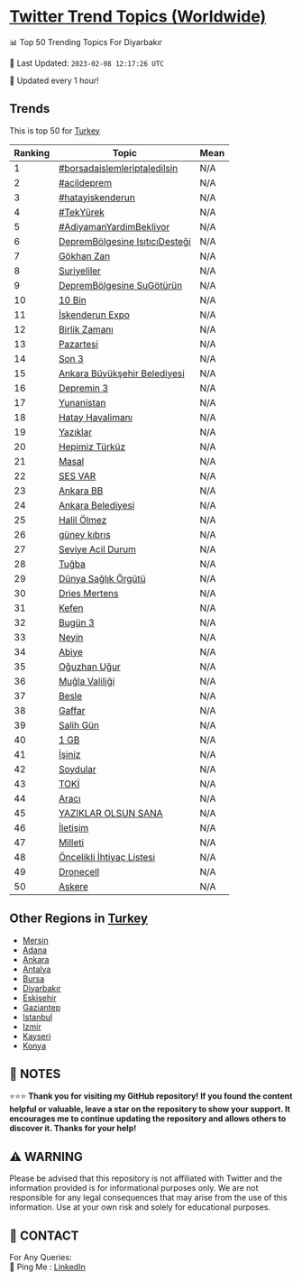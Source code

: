 [Twitter Trend Topics (Worldwide)](https://github.com/ErcinDedeoglu/Twitter-Trend-Topics)
==========


📊 Top 50 Trending Topics For Diyarbakır

📆 Last Updated: `2023-02-08 12:17:26 UTC`

🔧 Updated every 1 hour!


## Trends

This is top 50 for [Turkey](</Turkey>)

| Ranking | Topic | Mean |
| ------- | ------------ | ------------ |
| 1 | [#borsadaislemleriptaledilsin](http://twitter.com/search?q=%23borsadaislemleriptaledilsin) | N/A |
| 2 | [#acildeprem](http://twitter.com/search?q=%23acildeprem) | N/A |
| 3 | [#hatayiskenderun](http://twitter.com/search?q=%23hatayiskenderun) | N/A |
| 4 | [#TekYürek](http://twitter.com/search?q=%23TekY%c3%bcrek) | N/A |
| 5 | [#AdiyamanYardimBekliyor](http://twitter.com/search?q=%23AdiyamanYardimBekliyor) | N/A |
| 6 | [DepremBölgesine IsıtıcıDesteği](http://twitter.com/search?q=DepremB%c3%b6lgesine+Is%c4%b1t%c4%b1c%c4%b1Deste%c4%9fi) | N/A |
| 7 | [Gökhan Zan](http://twitter.com/search?q=G%c3%b6khan+Zan) | N/A |
| 8 | [Suriyeliler](http://twitter.com/search?q=Suriyeliler) | N/A |
| 9 | [DepremBölgesine SuGötürün](http://twitter.com/search?q=DepremB%c3%b6lgesine+SuG%c3%b6t%c3%bcr%c3%bcn) | N/A |
| 10 | [10 Bin](http://twitter.com/search?q=10+Bin) | N/A |
| 11 | [İskenderun Expo](http://twitter.com/search?q=%c4%b0skenderun+Expo) | N/A |
| 12 | [Birlik Zamanı](http://twitter.com/search?q=Birlik+Zaman%c4%b1) | N/A |
| 13 | [Pazartesi](http://twitter.com/search?q=Pazartesi) | N/A |
| 14 | [Son 3](http://twitter.com/search?q=Son+3) | N/A |
| 15 | [Ankara Büyükşehir Belediyesi](http://twitter.com/search?q=Ankara+B%c3%bcy%c3%bck%c5%9fehir+Belediyesi) | N/A |
| 16 | [Depremin 3](http://twitter.com/search?q=Depremin+3) | N/A |
| 17 | [Yunanistan](http://twitter.com/search?q=Yunanistan) | N/A |
| 18 | [Hatay Havalimanı](http://twitter.com/search?q=Hatay+Havaliman%c4%b1) | N/A |
| 19 | [Yazıklar](http://twitter.com/search?q=Yaz%c4%b1klar) | N/A |
| 20 | [Hepimiz Türküz](http://twitter.com/search?q=Hepimiz+T%c3%bcrk%c3%bcz) | N/A |
| 21 | [Masal](http://twitter.com/search?q=Masal) | N/A |
| 22 | [SES VAR](http://twitter.com/search?q=SES+VAR) | N/A |
| 23 | [Ankara BB](http://twitter.com/search?q=Ankara+BB) | N/A |
| 24 | [Ankara Belediyesi](http://twitter.com/search?q=Ankara+Belediyesi) | N/A |
| 25 | [Halil Ölmez](http://twitter.com/search?q=Halil+%c3%96lmez) | N/A |
| 26 | [güney kıbrıs](http://twitter.com/search?q=g%c3%bcney+k%c4%b1br%c4%b1s) | N/A |
| 27 | [Seviye Acil Durum](http://twitter.com/search?q=Seviye+Acil+Durum) | N/A |
| 28 | [Tuğba](http://twitter.com/search?q=Tu%c4%9fba) | N/A |
| 29 | [Dünya Sağlık Örgütü](http://twitter.com/search?q=D%c3%bcnya+Sa%c4%9fl%c4%b1k+%c3%96rg%c3%bct%c3%bc) | N/A |
| 30 | [Dries Mertens](http://twitter.com/search?q=Dries+Mertens) | N/A |
| 31 | [Kefen](http://twitter.com/search?q=Kefen) | N/A |
| 32 | [Bugün 3](http://twitter.com/search?q=Bug%c3%bcn+3) | N/A |
| 33 | [Neyin](http://twitter.com/search?q=Neyin) | N/A |
| 34 | [Abiye](http://twitter.com/search?q=Abiye) | N/A |
| 35 | [Oğuzhan Uğur](http://twitter.com/search?q=O%c4%9fuzhan+U%c4%9fur) | N/A |
| 36 | [Muğla Valiliği](http://twitter.com/search?q=Mu%c4%9fla+Valili%c4%9fi) | N/A |
| 37 | [Besle](http://twitter.com/search?q=Besle) | N/A |
| 38 | [Gaffar](http://twitter.com/search?q=Gaffar) | N/A |
| 39 | [Salih Gün](http://twitter.com/search?q=Salih+G%c3%bcn) | N/A |
| 40 | [1 GB](http://twitter.com/search?q=1+GB) | N/A |
| 41 | [İşiniz](http://twitter.com/search?q=%c4%b0%c5%9finiz) | N/A |
| 42 | [Soydular](http://twitter.com/search?q=Soydular) | N/A |
| 43 | [TOKİ](http://twitter.com/search?q=TOK%c4%b0) | N/A |
| 44 | [Aracı](http://twitter.com/search?q=Arac%c4%b1) | N/A |
| 45 | [YAZIKLAR OLSUN SANA](http://twitter.com/search?q=YAZIKLAR+OLSUN+SANA) | N/A |
| 46 | [İletişim](http://twitter.com/search?q=%c4%b0leti%c5%9fim) | N/A |
| 47 | [Milleti](http://twitter.com/search?q=Milleti) | N/A |
| 48 | [Öncelikli İhtiyaç Listesi](http://twitter.com/search?q=%c3%96ncelikli+%c4%b0htiya%c3%a7+Listesi) | N/A |
| 49 | [Dronecell](http://twitter.com/search?q=Dronecell) | N/A |
| 50 | [Askere](http://twitter.com/search?q=Askere) | N/A |



## Other Regions in [Turkey](</Turkey>)

* [Mersin](</Turkey/Mersin.md>)
* [Adana](</Turkey/Adana.md>)
* [Ankara](</Turkey/Ankara.md>)
* [Antalya](</Turkey/Antalya.md>)
* [Bursa](</Turkey/Bursa.md>)
* [Diyarbakır](</Turkey/Diyarbakır.md>)
* [Eskişehir](</Turkey/Eskişehir.md>)
* [Gaziantep](</Turkey/Gaziantep.md>)
* [Istanbul](</Turkey/Istanbul.md>)
* [Izmir](</Turkey/Izmir.md>)
* [Kayseri](</Turkey/Kayseri.md>)
* [Konya](</Turkey/Konya.md>)



## 📝 NOTES

⭐⭐⭐ **Thank you for visiting my GitHub repository! If you found the content helpful or valuable, leave a star on the repository to show your support. It encourages me to continue updating the repository and allows others to discover it. Thanks for your help!**


## ⚠️ WARNING

Please be advised that this repository is not affiliated with Twitter and the information provided is for informational purposes only. We are not responsible for any legal consequences that may arise from the use of this information. Use at your own risk and solely for educational purposes.


## 📨 CONTACT

 For Any Queries:  
            🏓 Ping Me : [LinkedIn](https://www.linkedin.com/in/ercindedeoglu/)
